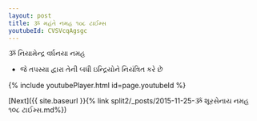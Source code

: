 ```yaml
---
layout: post
title: ૐ મહંતે નમહ ૧૦૮ ટાઈમ્સ
youtubeId: CVSVcqAgsgc
---
```

 
 
 ૐ નિયામેન્દ્ર વર્ધનયા નમહ  
 
 -  જે તપસ્યા દ્વારા તેની બધી ઇન્દ્રિયોને નિયંત્રિત કરે છે 
 
  
 
  
 
 
 
 
 
 


{% include youtubePlayer.html id=page.youtubeId %}
 
[Next]({{ site.baseurl }}{% link  split2/_posts/2015-11-25-ૐ શૂરસેનાય નમહ ૧૦૮ ટાઈમ્સ.md%})
 

